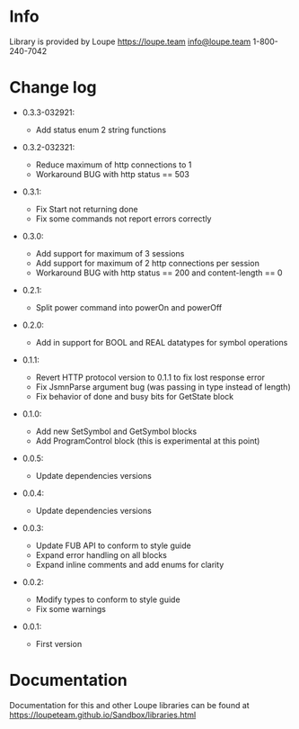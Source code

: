 # Info
Library is provided by Loupe
https://loupe.team
info@loupe.team
1-800-240-7042

# Change log

- 0.3.3-032921:
    - Add status enum 2 string functions
  
- 0.3.2-032321:
    - Reduce maximum of http connections to 1
    - Workaround BUG with http status == 503

- 0.3.1:
    - Fix Start not returning done
    - Fix some commands not report errors correctly  

- 0.3.0:
	- Add support for maximum of 3 sessions
	- Add support for maximum of 2 http connections per session
	- Workaround BUG with http status == 200 and content-length == 0

- 0.2.1:
	- Split power command into powerOn and powerOff

- 0.2.0:
	- Add in support for BOOL and REAL datatypes for symbol operations

- 0.1.1:
	- Revert HTTP protocol version to 0.1.1 to fix lost response error
	- Fix JsmnParse argument bug (was passing in type instead of length)
	- Fix behavior of done and busy bits for GetState block

- 0.1.0:
	- Add new SetSymbol and GetSymbol blocks
	- Add ProgramControl block (this is experimental at this point)

- 0.0.5:
    - Update dependencies versions

- 0.0.4:
    - Update dependencies versions 

- 0.0.3:
	- Update FUB API to conform to style guide
	- Expand error handling on all blocks
	- Expand inline comments and add enums for clarity
 
- 0.0.2:
    - Modify types to conform to style guide
    - Fix some warnings
		   
- 0.0.1:
    - First version

# Documentation

Documentation for this and other Loupe libraries can be found at https://loupeteam.github.io/Sandbox/libraries.html




